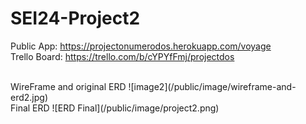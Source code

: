# SEI24-Project2

Public App:
https://projectonumerodos.herokuapp.com/voyage <br>
Trello Board:
https://trello.com/b/cYPYfFmj/projectdos

<br>
WireFrame and original ERD
![image2](/public/image/wireframe-and-erd2.jpg)
<br>
Final ERD
![ERD Final](/public/image/project2.png)